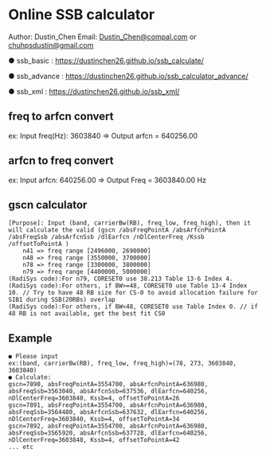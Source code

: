 # Online SSB calculator
Author: Dustin_Chen Email: Dustin_Chen@compal.com or chuhpsdustin@gmail.com

● ssb_basic : https://dustinchen26.github.io/ssb_calculate/

● ssb_advance : https://dustinchen26.github.io/ssb_calculator_advance/

● ssb_xml : https://dustinchen26.github.io/ssb_xml/

## freq to arfcn convert
ex:
Input freq(Hz): 3603840 => Output arfcn = 640256.00

## arfcn to freq convert
ex:
Input arfcn: 640256.00 => Output Freq = 3603840.00 Hz

## gscn calculator
```
[Purpose]: Input (band, carrierBw(RB), freq_low, freq_high), then it will calculate the valid (gscn /absFreqPointA /absArfcnPointA /absFreqSsb /absArfcnSsb /dlEarfcn /nDlCenterFreq /Kssb /offsetToPointA )
	n41 => freq range [2496000, 2690000]
	n48 => freq range [3550000, 3700000]
	n78 => freq range [3300000, 3800000]
	n79 => freq range [4400000, 5000000]
(RadiSys code):For n79, CORESET0 use 38.213 Table 13-6 Index 4.
(RadiSys code):For others, if BW>=48, CORESET0 use Table 13-4 Index 10. // Try to have 48 RB size for CS-0 to avoid allocation failure for SIB1 during SSB(20RBs) overlap
(RadiSys code):For others, if BW<48, CORESET0 use Table Index 0. // if 48 RB is not available, get the best fit CS0
```
## Example
```
● Please input
ex:(band, carrierBw(RB), freq_low, freq_high)=(78, 273, 3603840, 3603840)
● Calculate:
gscn=7890, absFreqPointA=3554700, absArfcnPointA=636980, absFreqSsb=3563040, absArfcnSsb=637536, dlEarfcn=640256, nDlCenterFreq=3603840, Kssb=4, offsetToPointA=26
gscn=7891, absFreqPointA=3554700, absArfcnPointA=636980, absFreqSsb=3564480, absArfcnSsb=637632, dlEarfcn=640256, nDlCenterFreq=3603840, Kssb=4, offsetToPointA=34
gscn=7892, absFreqPointA=3554700, absArfcnPointA=636980, absFreqSsb=3565920, absArfcnSsb=637728, dlEarfcn=640256, nDlCenterFreq=3603840, Kssb=4, offsetToPointA=42
... etc

```
